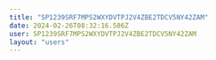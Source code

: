 ```yaml
---
title: "SP1239SRF7MPS2WXYDVTPJ2V4ZBE2TDCV5NY42ZAM"
date: 2024-02-26T08:32:16.586Z
user: SP1239SRF7MPS2WXYDVTPJ2V4ZBE2TDCV5NY42ZAM
layout: "users"
---
```

    